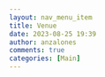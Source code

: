 ```yaml
---
layout: nav_menu_item
title: Venue
date: 2023-08-25 19:39
author: anzalones
comments: true
categories: [Main]
---
```


